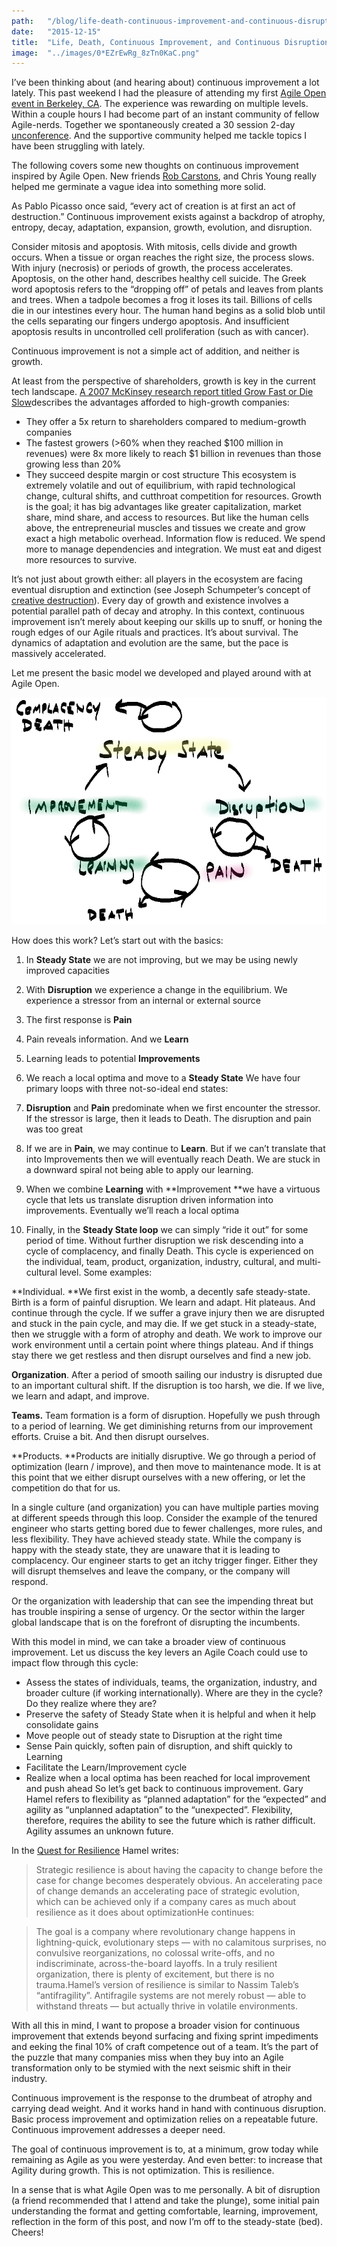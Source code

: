 ```yaml
---
path:	"/blog/life-death-continuous-improvement-and-continuous-disruption"
date:	"2015-12-15"
title:	"Life, Death, Continuous Improvement, and Continuous Disruption"
image:	"../images/0*EZrEwRg_8zTn0KaC.png"
---
```


I’ve been thinking about (and hearing about) continuous improvement a lot lately. This past weekend I had the pleasure of attending my first [Agile Open event in Berkeley, CA](http://agileopencalifornia.com/northern_ca.html). The experience was rewarding on multiple levels. Within a couple hours I had become part of an instant community of fellow Agile-nerds. Together we spontaneously created a 30 session 2-day [unconference](https://en.wikipedia.org/wiki/Unconference). And the supportive community helped me tackle topics I have been struggling with lately.

The following covers some new thoughts on continuous improvement inspired by Agile Open. New friends [Rob Carstons](https://www.linkedin.com/profile/view?id=AAkAAADF654BEZ7kgRiR-xxVME4TBa2_XgL4sA4&authType=NAME_SEARCH&authToken=rCbS&locale=en_US&trk=tyah&trkInfo=clickedVertical%3Amynetwork%2CclickedEntityId%3A12970910%2CauthType%3ANAME_SEARCH%2Cidx%3A1-1-1%2CtarId%3A1444631892156%2Ctas%3AROB%20CAR), and Chris Young really helped me germinate a vague idea into something more solid.

As Pablo Picasso once said, “every act of creation is at first an act of destruction.” Continuous improvement exists against a backdrop of atrophy, entropy, decay, adaptation, expansion, growth, evolution, and disruption.

Consider mitosis and apoptosis. With mitosis, cells divide and growth occurs. When a tissue or organ reaches the right size, the process slows. With injury (necrosis) or periods of growth, the process accelerates. Apoptosis, on the other hand, describes healthy cell suicide. The Greek word apoptosis refers to the “dropping off” of petals and leaves from plants and trees. When a tadpole becomes a frog it loses its tail. Billions of cells die in our intestines every hour. The human hand begins as a solid blob until the cells separating our fingers undergo apoptosis. And insufficient apoptosis results in uncontrolled cell proliferation (such as with cancer).

Continuous improvement is not a simple act of addition, and neither is growth.

At least from the perspective of shareholders, growth is key in the current tech landscape. [A 2007 McKinsey research report titled Grow Fast or Die Slow](http://www.mckinsey.com/insights/high_tech_telecoms_internet/grow_fast_or_die_slow)describes the advantages afforded to high-growth companies:

* They offer a 5x return to shareholders compared to medium-growth companies
* The fastest growers (>60% when they reached $100 million in revenues) were 8x more likely to reach $1 billion in revenues than those growing less than 20%
* They succeed despite margin or cost structure
This ecosystem is extremely volatile and out of equilibrium, with rapid technological change, cultural shifts, and cutthroat competition for resources. Growth is the goal; it has big advantages like greater capitalization, market share, mind share, and access to resources. But like the human cells above, the entrepreneurial muscles and tissues we create and grow exact a high metabolic overhead. Information flow is reduced. We spend more to manage dependencies and integration. We must eat and digest more resources to survive.

It’s not just about growth either: all players in the ecosystem are facing eventual disruption and extinction (see Joseph Schumpeter’s concept of [creative destruction](https://en.wikipedia.org/wiki/Creative_destruction)). Every day of growth and existence involves a potential parallel path of decay and atrophy. In this context, continuous improvement isn’t merely about keeping our skills up to snuff, or honing the rough edges of our Agile rituals and practices. It’s about survival. The dynamics of adaptation and evolution are the same, but the pace is massively accelerated.

Let me present the basic model we developed and played around with at Agile Open.

![](../images/0*EZrEwRg_8zTn0KaC.png)

How does this work? Let’s start out with the basics:

1. In **Steady State** we are not improving, but we may be using newly improved capacities
2. With **Disruption** we experience a change in the equilibrium. We experience a stressor from an internal or external source
3. The first response is **Pain**
4. Pain reveals information. And we **Learn**
5. Learning leads to potential **Improvements**
6. We reach a local optima and move to a **Steady State**
We have four primary loops with three not-so-ideal end states:

1. **Disruption** and **Pain** predominate when we first encounter the stressor. If the stressor is large, then it leads to Death. The disruption and pain was too great
2. If we are in **Pain**, we may continue to **Learn**. But if we can’t translate that into Improvements then we will eventually reach Death. We are stuck in a downward spiral not being able to apply our learning.
3. When we combine **Learning** with **Improvement **we have a virtuous cycle that lets us translate disruption driven information into improvements. Eventually we’ll reach a local optima
4. Finally, in the **Steady State loop** we can simply “ride it out” for some period of time. Without further disruption we risk descending into a cycle of complacency, and finally Death.
This cycle is experienced on the individual, team, product, organization, industry, cultural, and multi-cultural level. Some examples:

**Individual. **We first exist in the womb, a decently safe steady-state. Birth is a form of painful disruption. We learn and adapt. Hit plateaus. And continue through the cycle. If we suffer a grave injury then we are disrupted and stuck in the pain cycle, and may die. If we get stuck in a steady-state, then we struggle with a form of atrophy and death. We work to improve our work environment until a certain point where things plateau. And if things stay there we get restless and then disrupt ourselves and find a new job.

**Organization**. After a period of smooth sailing our industry is disrupted due to an important cultural shift. If the disruption is too harsh, we die. If we live, we learn and adapt, and improve.

**Teams.** Team formation is a form of disruption. Hopefully we push through to a period of learning. We get diminishing returns from our improvement efforts. Cruise a bit. And then disrupt ourselves.

**Products. **Products are initially disruptive. We go through a period of optimization (learn / improve), and then move to maintenance mode. It is at this point that we either disrupt ourselves with a new offering, or let the competition do that for us.

In a single culture (and organization) you can have multiple parties moving at different speeds through this loop. Consider the example of the tenured engineer who starts getting bored due to fewer challenges, more rules, and less flexibility. They have achieved steady state. While the company is happy with the steady state, they are unaware that it is leading to complacency. Our engineer starts to get an itchy trigger finger. Either they will disrupt themselves and leave the company, or the company will respond.

Or the organization with leadership that can see the impending threat but has trouble inspiring a sense of urgency. Or the sector within the larger global landscape that is on the forefront of disrupting the incumbents.

With this model in mind, we can take a broader view of continuous improvement. Let us discuss the key levers an Agile Coach could use to impact flow through this cycle:

* Assess the states of individuals, teams, the organization, industry, and broader culture (if working internationally). Where are they in the cycle? Do they realize where they are?
* Preserve the safety of Steady State when it is helpful and when it help consolidate gains
* Move people out of steady state to Disruption at the right time
* Sense Pain quickly, soften pain of disruption, and shift quickly to Learning
* Facilitate the Learn/Improvement cycle
* Realize when a local optima has been reached for local improvement and push ahead
So let’s get back to continuous improvement. Gary Hamel refers to flexibility as “planned adaptation” for the “expected” and agility as “unplanned adaptation” to the “unexpected”. Flexibility, therefore, requires the ability to see the future which is rather difficult. Agility assumes an unknown future.

In the [Quest for Resilience](https://hbr.org/2003/09/the-quest-for-resilience) Hamel writes:


> Strategic resilience is about having the capacity to change before the case for change becomes desperately obvious. An accelerating pace of change demands an accelerating pace of strategic evolution, which can be achieved only if a company cares as much about resilience as it does about optimizationHe continues:


> The goal is a company where revolutionary change happens in lightning-quick, evolutionary steps — with no calamitous surprises, no convulsive reorganizations, no colossal write-offs, and no indiscriminate, across-the-board layoffs. In a truly resilient organization, there is plenty of excitement, but there is no trauma.Hamel’s version of resilience is similar to Nassim Taleb’s “antifragility”. Antifragile systems are not merely robust — able to withstand threats — but actually thrive in volatile environments.

With all this in mind, I want to propose a broader vision for continuous improvement that extends beyond surfacing and fixing sprint impediments and eeking the final 10% of craft competence out of a team. It’s the part of the puzzle that many companies miss when they buy into an Agile transformation only to be stymied with the next seismic shift in their industry.

Continuous improvement is the response to the drumbeat of atrophy and carrying dead weight. And it works hand in hand with continuous disruption. Basic process improvement and optimization relies on a repeatable future. Continuous improvement addresses a deeper need.

The goal of continuous improvement is to, at a minimum, grow today while remaining as Agile as you were yesterday. And even better: to increase that Agility during growth. This is not optimization. This is resilience.

In a sense that is what Agile Open was to me personally. A bit of disruption (a friend recommended that I attend and take the plunge), some initial pain understanding the format and getting comfortable, learning, improvement, reflection in the form of this post, and now I’m off to the steady-state (bed). Cheers!

